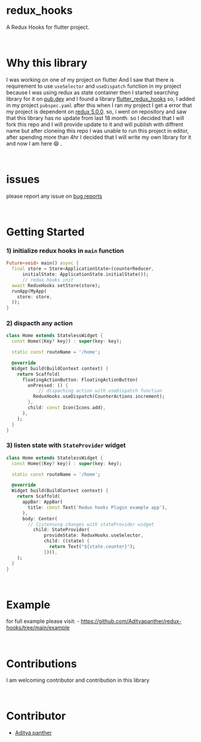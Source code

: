 # redux_hooks

A Redux Hooks for flutter project.

<br>

# Why this library

I was working on one of my project on flutter And I saw that there is requirement to use `useSelector` and `useDispatch` function in my project because I was using redux as state container then I started searching library for it on [pub.dev](https://pub.dev) and I found a library  [flutter_redux_hooks](https://pub.dev/packages/flutter_redux_hooks) so, I added in my project `pubspec.yaml` after this when I ran my project I get a error that my project is dependent on [redux 5.0.0](https://pub.dev/packages/redux). so, i went on repository and saw that this library has no update from last 18 month. so I decided that I will fork this repo and I will provide update to it and will publish with diffrent name but after cloneing this repo I was unable to run this project in editor, after spending more than 4hr I decided that I will write my own library for it and now I am here  :smile: .

<br>

# issues

please report any issue on [bug reports](https://github.com/Adityapanther/redux-hooks)

<br>






# Getting Started


### 1) initialize redux hooks in `main` function

```dart
Future<void> main() async {
  final store = Store<ApplicationState>(counterReducer,
      initialState: ApplicationState.initialState());
      // redux hooks init 
  await ReduxHooks.setStore(store);
  runApp(MyApp(
    store: store,
  ));
}
```


### 2) dispacth any action

```dart
class Home extends StatelessWidget {
  const Home({Key? key}) : super(key: key);

  static const routeName = '/home';

  @override
  Widget build(BuildContext context) {
    return Scaffold(
      floatingActionButton: FloatingActionButton(
        onPressed: () {
            // dispaching action with useDispatch function
          ReduxHooks.useDispatch(CounterActions.increment);
        },
        child: const Icon(Icons.add),
      ),
    );
  }
}
```



### 3) listen state with `StateProvider` widget

```dart
class Home extends StatelessWidget {
  const Home({Key? key}) : super(key: key);

  static const routeName = '/home';

  @override
  Widget build(BuildContext context) {
    return Scaffold(
      appBar: AppBar(
        title: const Text('Redux hooks Plugin example app'),
      ),
      body: Center(
        // listenning changes with stateProvider widget
          child: StateProvider(
              provideState: ReduxHooks.useSelector,
              child: ((state) {
                return Text("${state.counter}");
              }))),
    );
  }
}
```

<br>


#  Example

for full example please visit: - https://github.com/Adityapanther/redux-hooks/tree/main/example

<br>


# Contributions

I am welcoming contributor and contribution in this library

<br>


# Contributor

- [Aditya panther](https://github.com/Adityapanther)





